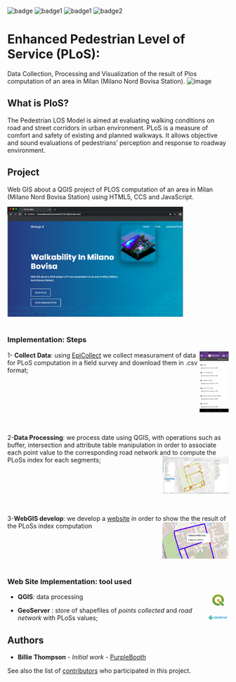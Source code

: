 ![badge](https://img.shields.io/conda/pn/conda-forge/python?color=blue) 
![badge1](https://img.shields.io/badge/-HTML-orange)  ![badge1](https://img.shields.io/badge/-JAVASCRIPT-red) ![badge2](https://img.shields.io/badge/-CSS-green)
#  Enhanced Pedestrian Level of Service (PLoS):
Data Collection, Processing and Visualization of the result of Plos computation of an area in Milan (Milano Nord Bovisa Station). 
![image](https://cleanairasia.org/wp-content/uploads/portal/files/Walkability.JPG)

## What is PloS?
The Pedestrian LOS Model is aimed at evaluating walking conditions on road and street corridors in urban environment.
PLoS is a measure of comfort and safety of existing and planned walkways. It allows objective and sound evaluations of pedestrians’ perception and response to roadway environment.

## Project
Web GIS about a QGIS project of PLOS computation of an area in Milan (Milano Nord Bovisa Station) using HTML5, CCS and JavaScript.

<kbd><img src="img/website.png" width="400" height="250" ></kbd>
<br />
<br />

### Implementation: Steps
<img src="img/epicollect.jpeg" width="13%" height="13%"  align="right">

1- **Collect Data**: using [EpiCollect](https://five.epicollect.net) we collect measurament of data for PLoS computation in a field survey and download them in .csv format; 
<br />
<br />
<br />
<br />
<br />
<br />
<br />
<br />
<br />
2-**Data Processing**: we process date using QGIS, with operations such as buffer, intersection and attribute table manipulation in order to associate each point value to the corresponding road network and to compute the PLoSs index for each segments; <img src="img/README.jpeg" width="30%" height="30%"  align="right">
<br />
<br />
<br />
<br />
<br />
<br />
<br />

3-**WebGIS develop**: we develop a [website](https://github.com/bresc19/PLOS_Milan/blob/master/index.html) in order to show the the result of the PLoSs index computation
<img src="img/PLOS.png" width="30%" height="30%"  align="right" >
<br />
<br />
<br />
<br />
<br />
<br />

### Web Site Implementation: tool used
- **QGIS**: data processing <img src="img/qgis.png" width="10%" height="10%"  align="right" >

- **GeoServer** : store of shapefiles of *points collected* and *road network* with PLoSs values; <img src="img/Geoserver.svg" width="10%" height="10%"  align="right"  alt="small img" >


## Authors

* **Billie Thompson** - *Initial work* - [PurpleBooth](https://github.com/PurpleBooth)

See also the list of [contributors](https://github.com/your/project/contributors) who participated in this project.
